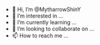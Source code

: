 - 👋 Hi, I’m @MytharrowShinY
- 👀 I’m interested in ...
- 🌱 I’m currently learning ...
- 💞️ I’m looking to collaborate on ...
- 📫 How to reach me ...

<!---
MytharrowShinY/MytharrowShinY is a ✨ special ✨ repository because its `README.md` (this file) appears on your GitHub profile.
You can click the Preview link to take a look at your changes.
--->
